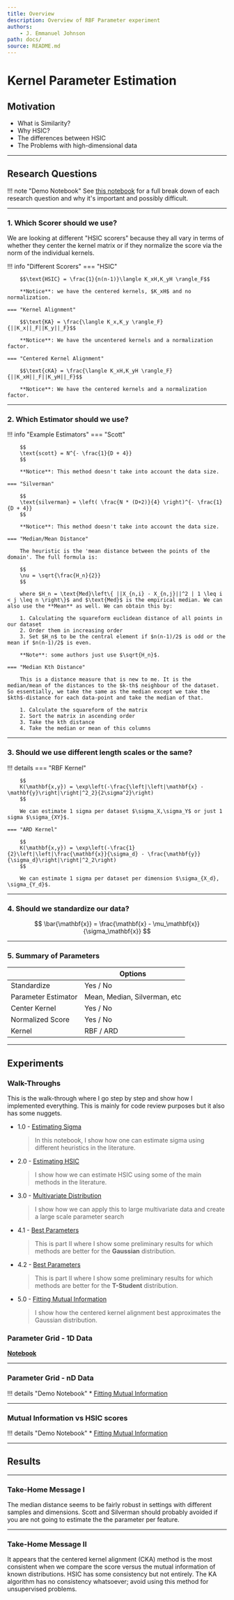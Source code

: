 ```yaml
---
title: Overview
description: Overview of RBF Parameter experiment
authors:
    - J. Emmanuel Johnson
path: docs/
source: README.md
---
```

# Kernel Parameter Estimation


## Motivation

* What is Similarity?
* Why HSIC?
* The differences between HSIC
* The Problems with high-dimensional data

---

## Research Questions


!!! note "Demo Notebook"
    See [this notebook](notebooks/1.0_motivation.md) for a full break down of each research question and why it's important and possibly difficult.

---

### 1. Which Scorer should we use?

We are looking at different "HSIC scorers" because they all vary in terms of whether they center the kernel matrix or if they normalize the score via the norm of the individual kernels.

!!! info "Different Scorers"
    === "HSIC"

        $$\text{HSIC} = \frac{1}{n(n-1)}\langle K_xH,K_yH \rangle_F$$

        **Notice**: we have the centered kernels, $K_xH$ and no normalization.

    === "Kernel Alignment"

        $$\text{KA} = \frac{\langle K_x,K_y \rangle_F}{||K_x||_F||K_y||_F}$$

        **Notice**: We have the uncentered kernels and a normalization factor.

    === "Centered Kernel Alignment"

        $$\text{cKA} = \frac{\langle K_xH,K_yH \rangle_F}{||K_xH||_F||K_yH||_F}$$

        **Notice**: We have the centered kernels and a normalization factor.

---

### 2. Which Estimator should we use?

!!! info "Example Estimators"
    === "Scott"

        $$
        \text{scott} = N^{- \frac{1}{D + 4}}
        $$

        **Notice**: This method doesn't take into account the data size.

    === "Silverman"

        $$
        \text{silverman} = \left( \frac{N * (D+2)}{4} \right)^{- \frac{1}{D + 4}}
        $$

        **Notice**: This method doesn't take into account the data size.

    === "Median/Mean Distance"

        The heuristic is the 'mean distance between the points of the domain'. The full formula is:

        $$
        \nu = \sqrt{\frac{H_n}{2}}
        $$

        where $H_n = \text{Med}\left\{ ||X_{n,i} - X_{n,j}||^2 | 1 \leq i < j \leq n \right\}$ and $\text{Med}$ is the empirical median. We can also use the **Mean** as well. We can obtain this by:

        1. Calculating the squareform euclidean distance of all points in our dataset
        2. Order them in increasing order
        3. Set $H_n$ to be the central element if $n(n-1)/2$ is odd or the mean if $n(n-1)/2$ is even.

        **Note**: some authors just use $\sqrt{H_n}$.

    === "Median Kth Distance"

        This is a distance measure that is new to me. It is the median/mean of the distances to the $k-th$ neighbour of the dataset. So essentially, we take the same as the median except we take the $kth$-distance for each data-point and take the median of that.

        1. Calculate the squareform of the matrix
        2. Sort the matrix in ascending order
        3. Take the kth distance
        4. Take the median or mean of this columns

---

### 3. Should we use different length scales or the same?

!!! details
    === "RBF Kernel"

        $$
        K(\mathbf{x,y}) = \exp\left(-\frac{\left|\left|\mathbf{x} - \mathbf{y}\right|\right|^2_2}{2\sigma^2}\right)
        $$

        We can estimate 1 sigma per dataset $\sigma_X,\sigma_Y$ or just 1 sigma $\sigma_{XY}$.

    === "ARD Kernel"

        $$
        K(\mathbf{x,y}) = \exp\left(-\frac{1}{2}\left|\left|\frac{\mathbf{x}}{\sigma_d} - \frac{\mathbf{y}}{\sigma_d}\right|\right|^2_2\right)
        $$

        We can estimate 1 sigma per dataset per dimension $\sigma_{X_d}, \sigma_{Y_d}$.


---

### 4. Should we standardize our data?

$$
\bar{\mathbf{x}} = \frac{\mathbf{x} - \mu_\mathbf{x}}{\sigma_\mathbf{x}}
$$

---

### 5. Summary of Parameters

<center>

|                     | Options                      |
| ------------------- | ---------------------------- |
| Standardize         | Yes / No                     |
| Parameter Estimator | Mean, Median, Silverman, etc |
| Center Kernel       | Yes / No                     |
| Normalized Score    | Yes / No                     |
| Kernel              | RBF / ARD                    |

</center>

---



## Experiments

### Walk-Throughs

This is the walk-through where I go step by step and show how I implemented everything. This is mainly for code review purposes but it also has some nuggets.

* 1.0 - [Estimating Sigma](notebooks/code_reviews/1.0_estimate_sigma)
  > In this notebook, I show how one can estimate sigma using different heuristics in the literature.
* 2.0 - [Estimating HSIC](notebooks/code_reviews/2.0_estimate_hsic)
  > I show how we can estimate HSIC using some of the main methods in the literature.
* 3.0 - [Multivariate Distribution](notebooks/code_reviews/3.0_multivariate_dists)
  > I show how we can apply this to large multivariate data and create a large scale parameter search
* 4.1 - [Best Parameters](notebooks/code_reviews/4.1_params_gauss)
  > This is part II where I show some preliminary results for which methods are better for the **Gaussian** distribution.
* 4.2 - [Best Parameters](notebooks/code_reviews/4.2_params_tstudent)
  > This is part II where I show some preliminary results for which methods are better for the **T-Student** distribution.
* 5.0 - [Fitting Mutual Information](notebooks/code_reviews/5.0_fitting_mi)
  > I show how the centered kernel alignment best approximates the Gaussian distribution.


### Parameter Grid - 1D Data

[**Notebook**](notebooks/2.0_preliminary_exp.md)

---

### Parameter Grid - nD Data

!!! details "Demo Notebook"
    * [Fitting Mutual Information](notebooks/code_reviews/5.0_fitting_mi.ipynb)

---

### Mutual Information vs HSIC scores

!!! details "Demo Notebook"
    * [Fitting Mutual Information](notebooks/code_reviews/5.0_fitting_mi.ipynb)

---

## Results

---

### Take-Home Message I

The median distance seems to be fairly robust in settings with different samples and dimensions. Scott and Silverman should probably avoided if you are not going to estimate the the parameter per feature.

---

### Take-Home Message II

It appears that the centered kernel alignment (CKA) method is the most consistent when we compare the score versus the mutual information of known distributions. HSIC has some consistency but not entirely. The KA algorithm has no consistency whatsoever; avoid using this method for unsupervised problems.